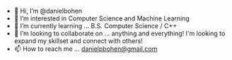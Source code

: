 - 👋 Hi, I’m @danielbohen
- 👀 I’m interested in Computer Science and Machine Learning
- 🌱 I’m currently learning ... B.S. Computer Science / C++
- 💞️ I’m looking to collaborate on ... anything and everything! I'm looking to expand my skillset and connect with others!
- 📫 How to reach me ... danielpbohen@gmail.com

<!---
danielbohen/danielbohen is a ✨ special ✨ repository because its `README.md` (this file) appears on your GitHub profile.
You can click the Preview link to take a look at your changes.
--->
